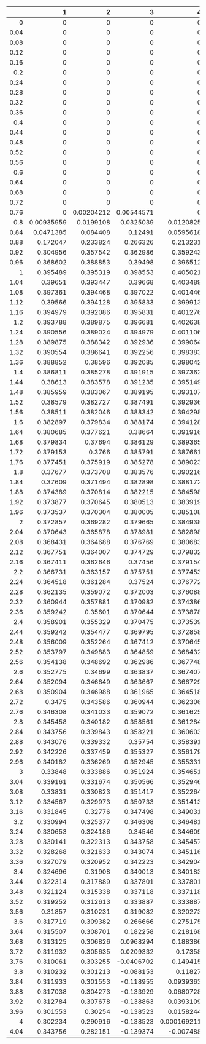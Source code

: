 |      |          1 |          2 |           3 |            4 |            5 |          6 |
|-----:|-----------:|-----------:|------------:|-------------:|-------------:|-----------:|
| 0    | 0          | 0          |  0          |  0           |  0.00187043  | 0          |
| 0.04 | 0          | 0          |  0          |  0           |  0           | 0          |
| 0.08 | 0          | 0          |  0          |  0           | -0.00204047  | 0          |
| 0.12 | 0          | 0          |  0          |  0           | -0.0022105   | 0          |
| 0.16 | 0          | 0          |  0          |  0           | -0.000680155 | 0          |
| 0.2  | 0          | 0          |  0          |  0           | -0.000170039 | 0          |
| 0.24 | 0          | 0          |  0          |  0           |  0           | 0          |
| 0.28 | 0          | 0          |  0          |  0           |  0           | 0          |
| 0.32 | 0          | 0          |  0          |  0           |  0           | 0          |
| 0.36 | 0          | 0          |  0          |  0           |  0           | 0          |
| 0.4  | 0          | 0          |  0          |  0           |  0           | 0          |
| 0.44 | 0          | 0          |  0          |  0           |  0           | 0          |
| 0.48 | 0          | 0          |  0          |  0           |  0           | 0          |
| 0.52 | 0          | 0          |  0          |  0           |  0           | 0          |
| 0.56 | 0          | 0          |  0          |  0           |  0           | 0          |
| 0.6  | 0          | 0          |  0          |  0           |  0.000170039 | 0          |
| 0.64 | 0          | 0          |  0          |  0           |  0.000680155 | 0          |
| 0.68 | 0          | 0          |  0          |  0           |  0.00204047  | 0          |
| 0.72 | 0          | 0          |  0          |  0           |  0.00153035  | 0          |
| 0.76 | 0          | 0.00204212 |  0.00544571 |  0           | -0.00153035  | 0          |
| 0.8  | 0.00935959 | 0.0199108  |  0.0325039  |  0.0120825   |  0.00765953  | 0.00901934 |
| 0.84 | 0.0471385  | 0.084408   |  0.12491    |  0.0595618   |  0.0488409   | 0.0466282  |
| 0.88 | 0.172047   | 0.233824   |  0.266326   |  0.213231    |  0.180216    | 0.170687   |
| 0.92 | 0.304956   | 0.357542   |  0.362986   |  0.359243    |  0.322143    | 0.310571   |
| 0.96 | 0.368602   | 0.388853   |  0.39498    |  0.396512    |  0.381705    | 0.375238   |
| 1    | 0.395489   | 0.395319   |  0.398553   |  0.405021    |  0.399915    | 0.398553   |
| 1.04 | 0.39651    | 0.393447   |  0.39668    |  0.403489    |  0.399234    | 0.400425   |
| 1.08 | 0.397361   | 0.394468   |  0.397022   |  0.401446    |  0.398553    | 0.398381   |
| 1.12 | 0.39566    | 0.394128   |  0.395833   |  0.399913    |  0.398211    | 0.39617    |
| 1.16 | 0.394979   | 0.392086   |  0.395831   |  0.401276    |  0.398212    | 0.396      |
| 1.2  | 0.393788   | 0.389875   |  0.396681   |  0.402638    |  0.398213    | 0.397362   |
| 1.24 | 0.390556   | 0.389024   |  0.394979   |  0.401106    |  0.398042    | 0.397192   |
| 1.28 | 0.389875   | 0.388342   |  0.392936   |  0.399064    |  0.397362    | 0.39532    |
| 1.32 | 0.390554   | 0.386641   |  0.392256   |  0.398383    |  0.39532     | 0.39362    |
| 1.36 | 0.388852   | 0.38596    |  0.392085   |  0.398042    |  0.39362     | 0.394469   |
| 1.4  | 0.386811   | 0.385278   |  0.391915   |  0.397362    |  0.394469    | 0.394298   |
| 1.44 | 0.38613    | 0.383578   |  0.391235   |  0.395149    |  0.394128    | 0.392596   |
| 1.48 | 0.385959   | 0.383067   |  0.389195   |  0.393107    |  0.392085    | 0.391576   |
| 1.52 | 0.38579    | 0.382727   |  0.387491   |  0.392936    |  0.390043    | 0.389876   |
| 1.56 | 0.38511    | 0.382046   |  0.388342   |  0.394298    |  0.389873    | 0.389703   |
| 1.6  | 0.382897   | 0.379834   |  0.388174   |  0.394128    |  0.391235    | 0.390554   |
| 1.64 | 0.380685   | 0.377621   |  0.38664    |  0.391916    |  0.391067    | 0.388852   |
| 1.68 | 0.379834   | 0.37694    |  0.386129   |  0.389365    |  0.389023    | 0.38681    |
| 1.72 | 0.379153   | 0.3766     |  0.385791   |  0.387661    |  0.38681     | 0.386131   |
| 1.76 | 0.377451   | 0.375919   |  0.385278   |  0.389023    |  0.386302    | 0.385959   |
| 1.8  | 0.37677    | 0.373708   |  0.383576   |  0.390216    |  0.38647     | 0.385959   |
| 1.84 | 0.37609    | 0.371494   |  0.382898   |  0.388172    |  0.387321    | 0.385791   |
| 1.88 | 0.374389   | 0.370814   |  0.382215   |  0.384598    |  0.38528     | 0.385108   |
| 1.92 | 0.373877   | 0.370645   |  0.380513   |  0.383919    |  0.382045    | 0.382896   |
| 1.96 | 0.373537   | 0.370304   |  0.380005   |  0.385108    |  0.382555    | 0.380686   |
| 2    | 0.372857   | 0.369282   |  0.379665   |  0.384938    |  0.382727    | 0.380005   |
| 2.04 | 0.370643   | 0.365878   |  0.378981   |  0.382898    |  0.382555    | 0.379832   |
| 2.08 | 0.368431   | 0.364688   |  0.376769   |  0.380683    |  0.381534    | 0.379662   |
| 2.12 | 0.367751   | 0.364007   |  0.374729   |  0.379832    |  0.378303    | 0.379154   |
| 2.16 | 0.367411   | 0.362646   |  0.37456    |  0.379154    |  0.377623    | 0.377452   |
| 2.2  | 0.366731   | 0.363157   |  0.375751   |  0.377453    |  0.378303    | 0.376769   |
| 2.24 | 0.364518   | 0.361284   |  0.37524    |  0.376772    |  0.376598    | 0.376088   |
| 2.28 | 0.362135   | 0.359072   |  0.372003   |  0.376088    |  0.374556    | 0.374218   |
| 2.32 | 0.360944   | 0.357881   |  0.370982   |  0.374386    |  0.373878    | 0.373198   |
| 2.36 | 0.359242   | 0.35601    |  0.370644   |  0.373878    |  0.373709    | 0.371496   |
| 2.4  | 0.358901   | 0.355329   |  0.370475   |  0.373539    |  0.373539    | 0.371325   |
| 2.44 | 0.359242   | 0.354477   |  0.369795   |  0.372858    |  0.372857    | 0.372173   |
| 2.48 | 0.356009   | 0.352264   |  0.367412   |  0.370645    |  0.370641    | 0.370471   |
| 2.52 | 0.353797   | 0.349883   |  0.364859   |  0.368432    |  0.368429    | 0.368432   |
| 2.56 | 0.354138   | 0.348692   |  0.362986   |  0.367748    |  0.367751    | 0.367582   |
| 2.6  | 0.352775   | 0.34699    |  0.363837   |  0.367407    |  0.367582    | 0.366901   |
| 2.64 | 0.352094   | 0.346649   |  0.363667   |  0.366729    |  0.367412    | 0.365199   |
| 2.68 | 0.350904   | 0.346988   |  0.361965   |  0.364518    |  0.366731    | 0.364518   |
| 2.72 | 0.3475     | 0.343586   |  0.360944   |  0.362306    |  0.364518    | 0.363837   |
| 2.76 | 0.346308   | 0.341033   |  0.359072   |  0.361625    |  0.362306    | 0.361965   |
| 2.8  | 0.345458   | 0.340182   |  0.358561   |  0.361284    |  0.361625    | 0.360944   |
| 2.84 | 0.343756   | 0.339843   |  0.358221   |  0.360603    |  0.361284    | 0.359242   |
| 2.88 | 0.343076   | 0.339332   |  0.35754    |  0.358391    |  0.360603    | 0.359072   |
| 2.92 | 0.342226   | 0.337459   |  0.355327   |  0.356179    |  0.358391    | 0.359752   |
| 2.96 | 0.340182   | 0.336269   |  0.352945   |  0.355331    |  0.356178    | 0.35754    |
| 3    | 0.33848    | 0.333886   |  0.351924   |  0.354651    |  0.355498    | 0.353967   |
| 3.04 | 0.339161   | 0.331674   |  0.350566   |  0.352946    |  0.355158    | 0.353119   |
| 3.08 | 0.33831    | 0.330823   |  0.351417   |  0.352264    |  0.35448     | 0.35397    |
| 3.12 | 0.334567   | 0.329973   |  0.350733   |  0.351413    |  0.352268    | 0.352605   |
| 3.16 | 0.331845   | 0.32776    |  0.347498   |  0.349031    |  0.350052    | 0.351583   |
| 3.2  | 0.330994   | 0.325377   |  0.346308   |  0.346481    |  0.34937     | 0.34937    |
| 3.24 | 0.330653   | 0.324186   |  0.34546    |  0.344609    |  0.34903     | 0.347499   |
| 3.28 | 0.330141   | 0.322313   |  0.343758   |  0.345457    |  0.34852     | 0.348013   |
| 3.32 | 0.328268   | 0.321633   |  0.343074   |  0.345116    |  0.346821    | 0.346651   |
| 3.36 | 0.327079   | 0.320952   |  0.342223   |  0.342904    |  0.34597     | 0.345968   |
| 3.4  | 0.324696   | 0.31908    |  0.340013   |  0.340183    |  0.344776    | 0.344776   |
| 3.44 | 0.322314   | 0.317889   |  0.337801   |  0.337801    |  0.341372    | 0.341545   |
| 3.48 | 0.321124   | 0.315338   |  0.337118   |  0.337118    |  0.340353    | 0.340864   |
| 3.52 | 0.319252   | 0.312613   |  0.333887   |  0.333887    |  0.339162    | 0.341542   |
| 3.56 | 0.31857    | 0.310231   |  0.319082   |  0.320273    |  0.332693    | 0.33984    |
| 3.6  | 0.317719   | 0.309382   |  0.266666   |  0.275175    |  0.30921     | 0.337631   |
| 3.64 | 0.315507   | 0.308701   |  0.182258   |  0.218168    |  0.257477    | 0.33627    |
| 3.68 | 0.313125   | 0.306826   |  0.0968294  |  0.188386    |  0.210339    | 0.333717   |
| 3.72 | 0.311932   | 0.305635   |  0.0209332  |  0.17358     |  0.187875    | 0.327419   |
| 3.76 | 0.310061   | 0.303255   | -0.0406702  |  0.149415    |  0.16524     | 0.310229   |
| 3.8  | 0.310232   | 0.301213   | -0.088153   |  0.11827     |  0.138693    | 0.26054    |
| 3.84 | 0.311933   | 0.301553   | -0.118955   |  0.0939363   |  0.117593    | 0.205404   |
| 3.88 | 0.317038   | 0.304273   | -0.133929   |  0.0680728   |  0.0934286   | 0.176813   |
| 3.92 | 0.312784   | 0.307678   | -0.138863   |  0.0393109   |  0.0670486   | 0.159457   |
| 3.96 | 0.301553   | 0.30254    | -0.138523   |  0.0158244   |  0.0450939   | 0.134439   |
| 4    | 0.302234   | 0.290916   | -0.138523   |  0.000169211 |  0.0231418   | 0.103126   |
| 4.04 | 0.343756   | 0.282151   | -0.139374   | -0.007488    |  0.00629591  | 0.0796424  |
